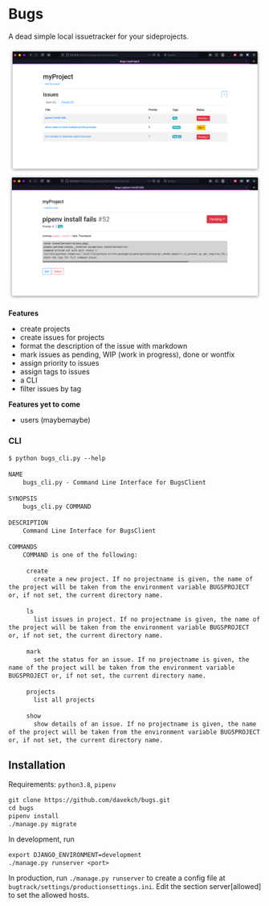 # Bugs

A dead simple local issuetracker for your sideprojects.

![project view](img/screenshot_project.png)
![issue view](img/screenshot_issue.png)

**Features**
 - create projects
 - create issues for projects
 - format the description of the issue with markdown
 - mark issues as pending, WIP (work in progress), done or wontfix
 - assign priority to issues
 - assign tags to issues
 - a CLI
 - filter issues by tag

**Features yet to come**
 - users (maybemaybe)


### CLI

```text
$ python bugs_cli.py --help

NAME
    bugs_cli.py - Command Line Interface for BugsClient

SYNOPSIS
    bugs_cli.py COMMAND

DESCRIPTION
    Command Line Interface for BugsClient

COMMANDS
    COMMAND is one of the following:

     create
       create a new project. If no projectname is given, the name of the project will be taken from the environment variable BUGSPROJECT or, if not set, the current directory name.

     ls
       list issues in project. If no projectname is given, the name of the project will be taken from the environment variable BUGSPROJECT or, if not set, the current directory name.

     mark
       set the status for an issue. If no projectname is given, the name of the project will be taken from the environment variable BUGSPROJECT or, if not set, the current directory name.

     projects
       list all projects

     show
       show details of an issue. If no projectname is given, the name of the project will be taken from the environment variable BUGSPROJECT or, if not set, the current directory name.
```

## Installation

Requirements: `python3.8`, `pipenv`

```
git clone https://github.com/davekch/bugs.git
cd bugs
pipenv install
./manage.py migrate
```
In development, run
```
export DJANGO_ENVIRONMENT=development
./manage.py runserver <port>
```
In production, run `./manage.py runserver` to create a config file at `bugtrack/settings/productionsettings.ini`. Edit the section server[allowed] to set the allowed hosts.
